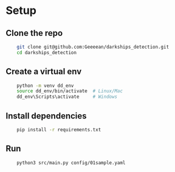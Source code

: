 # Setup

## Clone the repo
```bash
    git clone git@github.com:Geeeean/darkships_detection.git
    cd darkships_detection
```

## Create a virtual env
```bash
    python -m venv dd_env
    source dd_env/bin/activate  # Linux/Mac
    dd_env\Scripts\activate     # Windows
```

## Install dependencies
```bash
    pip install -r requirements.txt
```

## Run
```bash
    python3 src/main.py config/01sample.yaml
```
